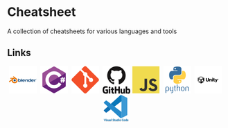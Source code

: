 # Cheatsheet

A collection of cheatsheets for various languages and tools

## Links

<div align="center">
  <a href="../main/blender/README.md"><img src="https://github.com/devicons/devicon/blob/master/icons/blender/blender-original-wordmark.svg" title="Blender" alt="Blender" width="64" height="64"></a>&nbsp;
  <a href="../main/csharp/README.md"><img src="https://github.com/devicons/devicon/blob/master/icons/csharp/csharp-original.svg" title="C#" alt="C#" width="64" height="64"></a>&nbsp;
  <a href="../main/git/README.md"><img src="https://github.com/devicons/devicon/blob/master/icons/git/git-plain.svg" title="Git" alt="Git" width="64" height="64"></a>&nbsp;
  <a href="../main/github/README.md"><img src="https://github.com/devicons/devicon/blob/master/icons/github/github-original-wordmark.svg" title="GitHub" alt="GitHub" width="64" height="64"></a>
  <a href="../main/javascript/README.md"><img src="https://github.com/devicons/devicon/blob/master/icons/javascript/javascript-original.svg" title="JavaScript" alt="JavaScript" width="64" height="64"></a>&nbsp;
  <a href="../main/python/README.md"><img src="https://github.com/devicons/devicon/blob/master/icons/python/python-original-wordmark.svg" title="Python" alt="Python" width="64" height="64"></a>&nbsp;
  <a href="../main/unity/README.md"><img src="https://github.com/devicons/devicon/blob/master/icons/unity/unity-original-wordmark.svg" title="Unity" alt="Unity" width="64" height="64"></a>&nbsp;
  <a href="../main/vscode/README.md"><img src="https://github.com/devicons/devicon/blob/master/icons/vscode/vscode-original-wordmark.svg" title="VSCode" alt="VSCode" width="64" height="64"></a>
</div>
